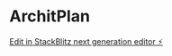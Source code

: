 # ArchitPlan

[Edit in StackBlitz next generation editor ⚡️](https://stackblitz.com/~/github.com/Sandeep00887/ArchitPlan)